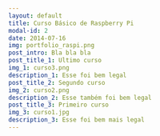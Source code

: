 ```yaml
---
layout: default
title: Curso Básico de Raspberry Pi
modal-id: 2
date: 2014-07-16
img: portfolio_raspi.png
post_intro: Bla bla bla
post_title_1: Ultimo curso
img_1: curso3.png
description_1: Esse foi bem legal
post_title_2: Segundo curso
img_2: curso2.png
description_2: Esse também foi bem legal
post_title_3: Primeiro curso
img_3: curso1.jpg
description_3: Esse foi bem mais legal
---
```

